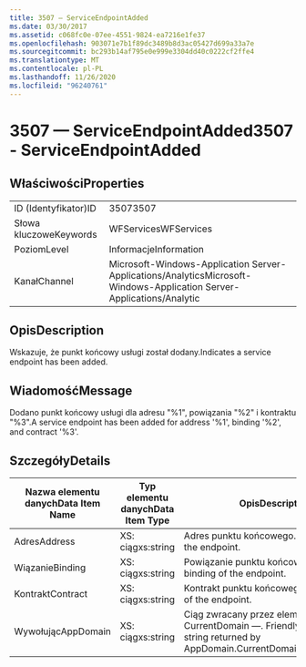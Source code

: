 ```yaml
---
title: 3507 — ServiceEndpointAdded
ms.date: 03/30/2017
ms.assetid: c068fc0e-07ee-4551-9824-ea7216e1fe37
ms.openlocfilehash: 903071e7b1f89dc3489b8d3ac05427d699a33a7e
ms.sourcegitcommit: bc293b14af795e0e999e3304dd40c0222cf2ffe4
ms.translationtype: MT
ms.contentlocale: pl-PL
ms.lasthandoff: 11/26/2020
ms.locfileid: "96240761"
---
```

# <a name="3507---serviceendpointadded"></a><span data-ttu-id="ff916-102">3507 — ServiceEndpointAdded</span><span class="sxs-lookup"><span data-stu-id="ff916-102">3507 - ServiceEndpointAdded</span></span>

## <a name="properties"></a><span data-ttu-id="ff916-103">Właściwości</span><span class="sxs-lookup"><span data-stu-id="ff916-103">Properties</span></span>  
  
|||  
|-|-|  
|<span data-ttu-id="ff916-104">ID (Identyfikator)</span><span class="sxs-lookup"><span data-stu-id="ff916-104">ID</span></span>|<span data-ttu-id="ff916-105">3507</span><span class="sxs-lookup"><span data-stu-id="ff916-105">3507</span></span>|  
|<span data-ttu-id="ff916-106">Słowa kluczowe</span><span class="sxs-lookup"><span data-stu-id="ff916-106">Keywords</span></span>|<span data-ttu-id="ff916-107">WFServices</span><span class="sxs-lookup"><span data-stu-id="ff916-107">WFServices</span></span>|  
|<span data-ttu-id="ff916-108">Poziom</span><span class="sxs-lookup"><span data-stu-id="ff916-108">Level</span></span>|<span data-ttu-id="ff916-109">Informacje</span><span class="sxs-lookup"><span data-stu-id="ff916-109">Information</span></span>|  
|<span data-ttu-id="ff916-110">Kanał</span><span class="sxs-lookup"><span data-stu-id="ff916-110">Channel</span></span>|<span data-ttu-id="ff916-111">Microsoft-Windows-Application Server-Applications/Analytics</span><span class="sxs-lookup"><span data-stu-id="ff916-111">Microsoft-Windows-Application Server-Applications/Analytic</span></span>|  
  
## <a name="description"></a><span data-ttu-id="ff916-112">Opis</span><span class="sxs-lookup"><span data-stu-id="ff916-112">Description</span></span>  

 <span data-ttu-id="ff916-113">Wskazuje, że punkt końcowy usługi został dodany.</span><span class="sxs-lookup"><span data-stu-id="ff916-113">Indicates a service endpoint has been added.</span></span>  
  
## <a name="message"></a><span data-ttu-id="ff916-114">Wiadomość</span><span class="sxs-lookup"><span data-stu-id="ff916-114">Message</span></span>  

 <span data-ttu-id="ff916-115">Dodano punkt końcowy usługi dla adresu "%1", powiązania "%2" i kontraktu "%3".</span><span class="sxs-lookup"><span data-stu-id="ff916-115">A service endpoint has been added for address '%1', binding '%2', and contract '%3'.</span></span>  
  
## <a name="details"></a><span data-ttu-id="ff916-116">Szczegóły</span><span class="sxs-lookup"><span data-stu-id="ff916-116">Details</span></span>  
  
|<span data-ttu-id="ff916-117">Nazwa elementu danych</span><span class="sxs-lookup"><span data-stu-id="ff916-117">Data Item Name</span></span>|<span data-ttu-id="ff916-118">Typ elementu danych</span><span class="sxs-lookup"><span data-stu-id="ff916-118">Data Item Type</span></span>|<span data-ttu-id="ff916-119">Opis</span><span class="sxs-lookup"><span data-stu-id="ff916-119">Description</span></span>|  
|--------------------|--------------------|-----------------|  
|<span data-ttu-id="ff916-120">Adres</span><span class="sxs-lookup"><span data-stu-id="ff916-120">Address</span></span>|<span data-ttu-id="ff916-121">XS: ciąg</span><span class="sxs-lookup"><span data-stu-id="ff916-121">xs:string</span></span>|<span data-ttu-id="ff916-122">Adres punktu końcowego.</span><span class="sxs-lookup"><span data-stu-id="ff916-122">The address of the endpoint.</span></span>|  
|<span data-ttu-id="ff916-123">Wiązanie</span><span class="sxs-lookup"><span data-stu-id="ff916-123">Binding</span></span>|<span data-ttu-id="ff916-124">XS: ciąg</span><span class="sxs-lookup"><span data-stu-id="ff916-124">xs:string</span></span>|<span data-ttu-id="ff916-125">Powiązanie punktu końcowego.</span><span class="sxs-lookup"><span data-stu-id="ff916-125">The binding of the endpoint.</span></span>|  
|<span data-ttu-id="ff916-126">Kontrakt</span><span class="sxs-lookup"><span data-stu-id="ff916-126">Contract</span></span>|<span data-ttu-id="ff916-127">XS: ciąg</span><span class="sxs-lookup"><span data-stu-id="ff916-127">xs:string</span></span>|<span data-ttu-id="ff916-128">Kontrakt punktu końcowego.</span><span class="sxs-lookup"><span data-stu-id="ff916-128">The contract of the endpoint.</span></span>|  
|<span data-ttu-id="ff916-129">Wywołując</span><span class="sxs-lookup"><span data-stu-id="ff916-129">AppDomain</span></span>|<span data-ttu-id="ff916-130">XS: ciąg</span><span class="sxs-lookup"><span data-stu-id="ff916-130">xs:string</span></span>|<span data-ttu-id="ff916-131">Ciąg zwracany przez element AppDomain. CurrentDomain —. FriendlyName.</span><span class="sxs-lookup"><span data-stu-id="ff916-131">The string returned by AppDomain.CurrentDomain.FriendlyName.</span></span>|
